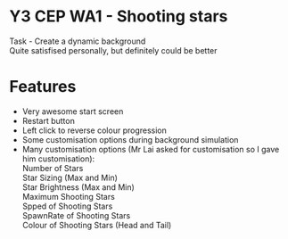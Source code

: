 # Y3 CEP WA1 - Shooting stars  
Task - Create a dynamic background  
Quite satisfised personally, but definitely could be better 
# Features  
- Very awesome start screen
- Restart button  
- Left click to reverse colour progression   
- Some customisation options during background simulation  
- Many customisation options (Mr Lai asked for customisation so I gave him customisation):  
Number of Stars   
Star Sizing (Max and Min)  
Star Brightness (Max and Min)  
Maximum Shooting Stars  
Spped of Shooting Stars  
SpawnRate of Shooting Stars  
Colour of Shooting Stars (Head and Tail)    
